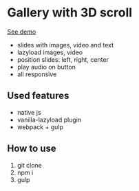 <h1>Gallery with 3D scroll</h1>
<p><a href="https://systemshock89.github.io/demo-3d-scroll/">See demo</a></p>

<ul>
    <li>slides with images, video and text</li>
    <li>lazyload images, video</li>
    <li>position slides: left, right, center</li>
    <li>play audio on button</li>
    <li>all responsive</li>
</ul>

<h2>Used features</h2>
<ul>
    <li>native js</li>
    <li>vanilla-lazyload plugin</li>
    <li>webpack + gulp</li>
</ul>

<h2>How to use</h2>
<ol>
    <li>git clone</li>
    <li>npm i</li>
    <li>gulp</li>
</ol>